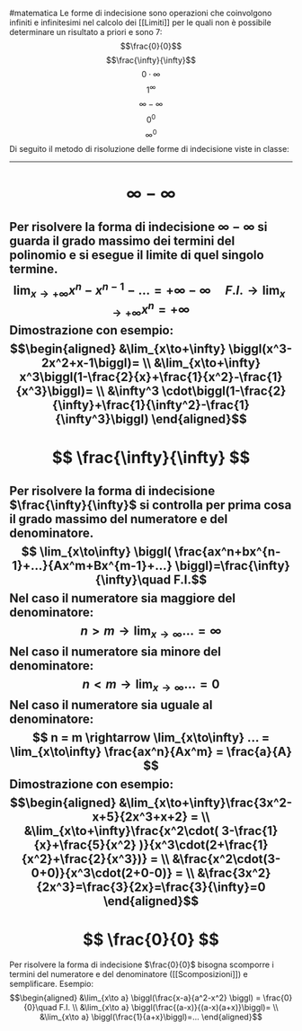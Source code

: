 #matematica 
Le forme di indecisione sono operazioni che coinvolgono infiniti e infinitesimi nel calcolo dei [[Limiti]] per le quali non è possibile determinare un risultato a priori e sono 7:
$$\frac{0}{0}$$
$$\frac{\infty}{\infty}$$
$$0\cdot\infty$$
$$1^\infty$$
$$\infty -\infty$$
$$0^0$$
$$\infty^0$$
Di seguito il metodo di risoluzione delle forme di indecisione viste in classe:

---
# $$ \infty -\infty$$
Per risolvere la forma di indecisione $\infty -\infty$ si guarda il grado massimo dei termini del polinomio e si esegue il limite di quel singolo termine.
		$$ \lim_{x\to+\infty} x^n - x^{n-1} - ...= +\infty-\infty\quad F.I.\rightarrow \lim_{x\to+\infty} x^n=+\infty$$
Dimostrazione con esempio:
$$\begin{aligned}
&\lim_{x\to+\infty} \biggl(x^3-2x^2+x-1\biggl)= \\
&\lim_{x\to+\infty} x^3\biggl(1-\frac{2}{x}+\frac{1}{x^2}-\frac{1}{x^3}\biggl)= \\
&\infty^3 \cdot\biggl(1-\frac{2}{\infty}+\frac{1}{\infty^2}-\frac{1}{\infty^3}\biggl)
\end{aligned}$$
---
# $$ \frac{\infty}{\infty} $$
Per risolvere la forma di indecisione $\frac{\infty}{\infty}$ si controlla per prima cosa il grado massimo del numeratore e del denominatore.
$$ \lim_{x\to\infty} \biggl( \frac{ax^n+bx^{n-1}+...}{Ax^m+Bx^{m-1}+...} \biggl)=\frac{\infty}{\infty}\quad F.I.$$
Nel caso il numeratore sia maggiore del denominatore:
$$ n>m \rightarrow \lim_{x\to\infty} ... = \infty $$
Nel caso il numeratore sia minore del denominatore:
$$ n < m \rightarrow \lim_{x\to\infty} ... = 0 $$
Nel caso il numeratore sia uguale al denominatore:
$$ n = m \rightarrow \lim_{x\to\infty} ... = \lim_{x\to\infty} \frac{ax^n}{Ax^m} = \frac{a}{A} $$
Dimostrazione con esempio:
$$\begin{aligned}
&\lim_{x\to+\infty}\frac{3x^2-x+5}{2x^3+x+2} = \\
&\lim_{x\to+\infty}\frac{x^2\cdot( 3-\frac{1}{x}+\frac{5}{x^2} )}{x^3\cdot(2+\frac{1}{x^2}+\frac{2}{x^3})} = \\
&\frac{x^2\cdot(3-0+0)}{x^3\cdot(2+0-0)} = \\
&\frac{3x^2}{2x^3}=\frac{3}{2x}=\frac{3}{\infty}=0
\end{aligned}$$
---
# $$ \frac{0}{0} $$
Per risolvere la forma di indecisione $\frac{0}{0}$ bisogna scomporre i termini del numeratore e del denominatore ([[Scomposizioni]]) e semplificare.
Esempio:
$$\begin{aligned}
&\lim_{x\to a} \biggl(\frac{x-a}{a^2-x^2} \biggl) = \frac{0}{0}\quad F.I. \\
&\lim_{x\to a} \biggl(\frac{(a-x)}{(a-x)(a+x)}\biggl)= \\
&\lim_{x\to a} \biggl(\frac{1}{a+x}\biggl)=...
\end{aligned}$$

